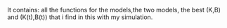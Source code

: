 It contains: all the functions for the models,the two models, the best (K,B) and (K(t),B(t)) that i find in this with my simulation.
